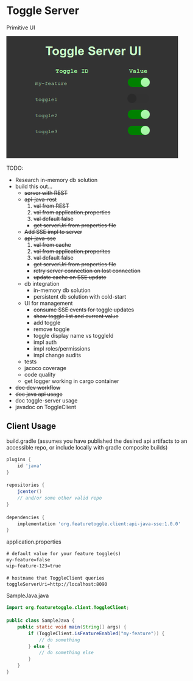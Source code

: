 # Toggle Server

Primitive UI

![Primitive UI Screenshot](ui/img/primitive-ui.png)

TODO:
- Research in-memory db solution
- build this out...
    - ~~server with REST~~
    - ~~api-java-rest~~
        1. ~~val from REST~~
        2. ~~val from application.properties~~
        3. ~~val default false~~
        - ~~get serverUri from properties file~~
    - ~~Add SSE impl to server~~
    - ~~api-java-sse~~
        1. ~~val from cache~~
        2. ~~val from application.properites~~
        3. ~~val default false~~
        - ~~get serverUri from properties file~~
        - ~~retry server connection on lost connection~~
        - ~~update cache on SSE update~~
    - db integration
        - in-memory db solution
        - persistent db solution with cold-start
    - UI for management
        - ~~consume SSE events for toggle updates~~
        - ~~show toggle list and current value~~
        - add toggle
        - remove toggle
        - toggle display name vs toggleId
        - impl auth
        - impl roles/permissions
        - impl change audits
    - tests
    - jacoco coverage
    - code quality
    - get logger working in cargo container
- ~~doc dev workflow~~
- ~~doc java api usage~~
- doc toggle-server usage
- javadoc on ToggleClient

## Client Usage

build.gradle (assumes you have published the desired api artifacts to an accessible repo, or include locally with gradle composite builds)
```gradle
plugins {
    id 'java'
}

repositories {
    jcenter()
    // and/or some other valid repo
}

dependencies {
    implementation 'org.featuretoggle.client:api-java-sse:1.0.0'
}
```

application.properties
```properties
# default value for your feature toggle(s)
my-feature=false
wip-feature-123=true

# hostname that ToggleClient queries
toggleServerUri=http://localhost:8090
```

SampleJava.java
```java
import org.featuretoggle.client.ToggleClient;

public class SampleJava {
    public static void main(String[] args) {
        if (ToggleClient.isFeatureEnabled("my-feature")) {
            // do something
        } else {
            // do something else
        }
    }
}
```

